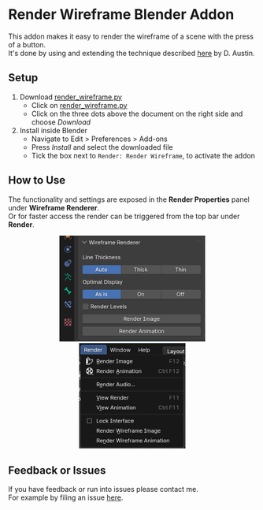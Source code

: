 # Render Wireframe Blender Addon
This addon makes it easy to render the wireframe of a scene with the press of a button.  
It's done by using and extending the technique described [here](https://www.artstation.com/blogs/daustindoodles/GKpw/quick-and-easy-wireframe-renders-in-blender) by D. Austin.

## Setup
1. Download [render_wireframe.py](render_wireframe.py)  
    - Click on [render_wireframe.py](render_wireframe.py)  
    - Click on the three dots above the document on the right side and choose *Download*
2. Install inside Blender  
    - Navigate to Edit > Preferences > Add-ons  
    - Press *Install* and select the downloaded file
    - Tick the box next to `Render: Render Wireframe`, to activate the addon

## How to Use
The functionality and settings are exposed in the **Render Properties** panel under **Wireframe Renderer**.  
Or for faster access the render can be triggered from the top bar under **Render**.  
<p align="center">
  <img src="topbar.png"/>
  <img src="render_properties.png"/>
</p>

## Feedback or Issues
If you have feedback or run into issues please contact me.  
For example by filing an issue [here](https://github.com/JonasWischeropp/blender_wireframe_renderer/issues).
